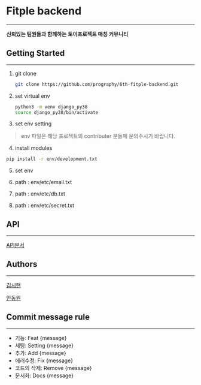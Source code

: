 # Fitple backend

--------

**신뢰있는 팀원들과 함께하는 토이프로젝트 매칭 커뮤니티**



## Getting Started

-------

1. git clone

   ``` bash 
   git clone https://github.com/prography/6th-fitple-backend.git
   ```

2. set virtual env

   ``` bash
   python3 -m venv django_py38
   source django_py38/bin/activate
   ```

3. set env setting

> env 파일은 해당 프로젝트의 contributer 분들께 문의주시기 바랍니다.

4. install modules

``` bash
pip install -r env/development.txt
```

5. set env

1. path : env/etc/email.txt
2. path : env/etc/db.txt
3. path : env/etc/secret.txt

## API

-------------

[API문서](https://github.com/prography/6th-fitple-backend/tree/dev/docs/api)



## Authors

--------------

[김시현](https://github.com/Sisi55)

[안동원](https://github.com/lemontech119)



## Commit message rule

--------

- 기능: Feat {message}
- 세팅: Setting {message}
- 추가: Add {message}
- 에러수정: Fix {message}
- 코드의 삭제: Remove {message}
- 문서화: Docs {message}